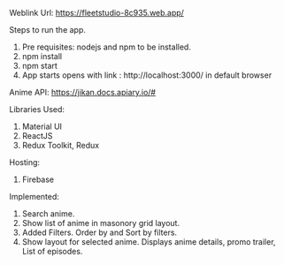 
Weblink Url: https://fleetstudio-8c935.web.app/

Steps to run the app.
1. Pre requisites: nodejs and npm to be installed.
2. npm install
3. npm start
4. App starts opens with link : http://localhost:3000/ in default browser 

Anime API: https://jikan.docs.apiary.io/#

Libraries Used:
1. Material UI
2. ReactJS
3. Redux Toolkit, Redux

Hosting:
1. Firebase

Implemented:
1. Search anime.
2. Show list of anime in masonory grid layout.
3. Added Filters. Order by and Sort by filters.
4. Show layout for selected anime. Displays anime details, promo trailer, List of episodes.
